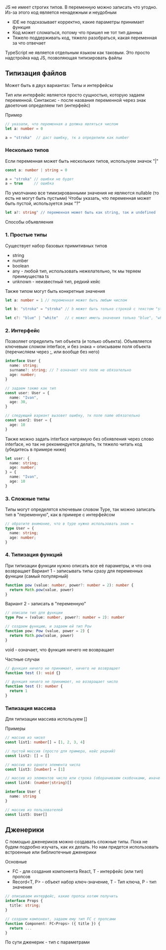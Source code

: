 JS не имеет строгих типов. В переменную можно записать что угодно. Из-за этого код является ненадежным и неудобным

* IDE не подсказывает корректно, какие параметры принимает функция
* Код может сломаться, потому что пришел не тот тип данных
* Тяжело поддерживать код, тяжело разобраться, какая переменная за что отвечает

TypeScript не является отдельным языком как таковым. Это просто надстройка над JS, позволяющая типизировать файлы

## Типизация файлов
Может быть в двух вариантах: Типы и интерфейсы

Тип или интерфейс является просто сущностью, которую задаем переменной. Синтаксис - после названия переменной через знак двоеточия определяем тип (интерфейс)

Пример
```ts
// указали, что переменная a должна являться числом
let a: number = 0

a = "stroka"  // даст ошибку, тк a определили как number
```

### Несколько типов
Если переменная может быть нескольких типов, используем значок "|"

```ts
const a: number | string = 0

a = "stroka" // ошибки не будет
a = true     // ошибка 
```

По умолчанию все тимизированными значения не являются nullable (то есть не могут быть пустыми)
Чтобы указать, что переменная может быть пустой, используется знак "?"

```ts
let a?: string" // переменная может быть как string, так и undefined
```

Способы объявляения

### 1. Простые типы

Существует набор базовых примитивных типов

* string
* number
* boolean
* any - любой тип, использовать нежелательно, тк мы теряем преимущества ts
* unknown - неизвестный тип, редкий кейс

Также типом могут быть конкретные значения
```ts
let a: number = 1 // переменная может быть любым числом

let b: "stroka" = "stroka" // b может быть только строкой с текстом "stroka"

let c?: "blue" | "white"   // c может иметь значения только "blue", "white" или undefined
```

### 2. Интерфейс

Позволяет определить тип объекта (и только объекта). Объявляется ключевым сломом interface, и без знака = описываем поля объекта (перечисляем через ;, или вообще без него)

```ts
interface User {
  name: string;
  surname?: string; // ? означает что поле не обязательно
  age: number;
}

// задаем также как тип
const user: User = {
  name: "Ivan",
  age: 30,
}

// следующий вариант вызовет ошибку, тк поле name обязательно
const user2: User = {
  age: 10
}

```

Также можно задать interface напрямую без обхявления через слово interface, но так не рекомендуется делать, тк тяжело читать код (убедитесь в примере ниже)
```ts
let user: {
  name: string;
  age: number;
} = {
  name: "Ivan",
  age: 10
}

```


### 3. Сложные типы
Типы могут определятся ключевым словом Type, так можно записать тип в "переменную", как в примере с интерфейсом
```ts
// обратите внимание, что в type нужно использовать знак =
type User = {
  name: string;
  age: number;
}
```

### 4. Типизация функций
При типизации функции нужно описать все её параметры, и что она возвращает
Вариант 1 - записывать типы сразу для переменных функции (самый популярный)
```ts
function pow (value: number, power?: number = 2): number {
  return Math.pow(value, power)
}
```


Вариант 2 - записать в "переменную"

```ts
// описали тип для функции
type Pow = (value: number, power?: number = 2): number

// создаем функцию, и задаем ей тип Pow
function pow: Pow (value, power = 2) {
  return Math.pow(value, power)
}
```
void - означает, что функция ничего не возвращает

Частные случаи

```ts
// функция ничего не принимает, ничего не возвращает
function test (): void {}

// функция ничего не принимает, но возвращает число
function test (): number {
  return 1
}
```


### Типизация массива
Для типизации массива используем []

Примеры
```ts
// массив из чисел
const list1: number[] = [1, 2, 3, 4]

// пустой массив (просто для примера, кейс редкий)
const list2: [] = []

// массив из одного элемента числа
const list3: [number] = [1]

// массив из элементов число или строка (оборачиваем скобочками, иначе будет число или массив строк)
const list4: (number|string)[]

interface User {
  name: string
}

// массив из пользователей
const list5: User[] 

```



## Дженерики
С помощью дженериков можно создавать сложные типы. Пока не будем подробно изучать, как их делать. Но нам придется использовать встроенные или библиотечные дженерики

Основные
* FC<T> - для создания компонента React, T - интерфейс (или тип) пропсов
* Record<T, P> - объект набор ключ-значение, T - Тип ключа, P - тип значения


```ts
// описываем интерфейс, какие пропсы хотим получить
interface Props {
  title: string;
}

// создаем компонент, задаем ему тип FC с пропсами
function Component: FC<Props> ({ title }) {
  return ...
}
```

По сути дженерик - тип с параметрами








